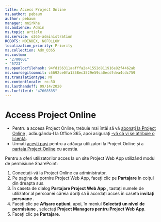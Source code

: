 ```yaml
---
title: Access Project Online
ms.author: pebaum
author: pebaum
manager: mnirkhe
ms.audience: Admin
ms.topic: article
ms.service: o365-administration
ROBOTS: NOINDEX, NOFOLLOW
localization_priority: Priority
ms.collection: Adm_O365
ms.custom:
- "2700001"
- "5723"
ms.openlocfilehash: 94fd156311aafffa2a41552d811916e82f4462ab
ms.sourcegitcommit: c6692ce0fa1358ec3529e59ca0ecdfdea4cdc759
ms.translationtype: MT
ms.contentlocale: ro-RO
ms.lasthandoff: 09/14/2020
ms.locfileid: "47668585"
---
```

# <a name="access-project-online"></a>Access Project Online

- Pentru a accesa Project Online, trebuie mai întâi să vă [abonați la Project Online](https://docs.microsoft.com/ProjectOnline/get-started-with-project-online) , adăugându-l la Office 365, apoi asigurați [-vă că vi se atribuie o licență](https://docs.microsoft.com/ProjectOnline/step-1-sign-up-for-project-online#next-make-sure-you-can-get-in).
- Urmați [acești pași](https://docs.microsoft.com/ProjectOnline/step-2-add-people-to-project-online) pentru a adăuga utilizatori la Project Online și a [partaja Project Online](https://docs.microsoft.com/ProjectOnline/step-2-add-people-to-project-online#4-finally-share-project-online-with-the-people-you-added) cu aceștia.

Pentru a oferi utilizatorilor acces la un site Project Web App utilizând modul de permisiune SharePoint:

1. Conectați-vă la Project Online ca administrator.
2. Pe pagina de pornire Project Web App, faceți clic pe **Partajare** în colțul din dreapta sus.
3. În caseta de dialog **Partajare Project Web App** , tastați numele de utilizator al persoanei căreia doriți să îi acordați acces în caseta **invitați persoane** .
4. Faceți clic pe **Afișare opțiuni**, apoi, în meniul **Selectați un nivel de permisiune** , selectați **Project Managers pentru Project Web App**.
5. Faceți clic pe **Partajare**.
